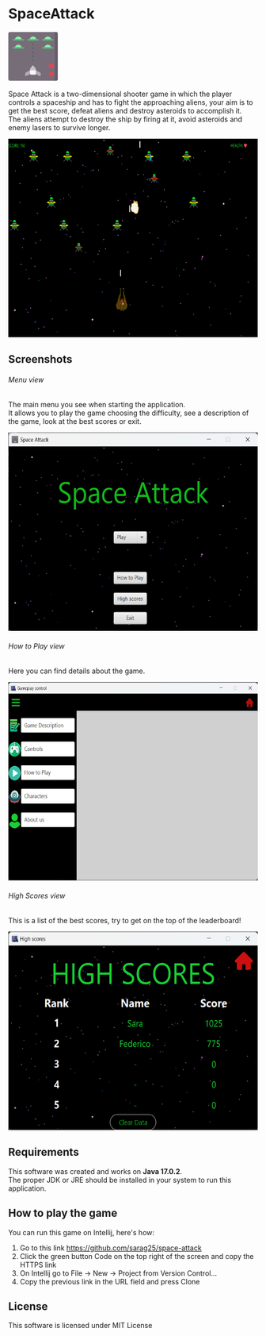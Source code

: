 # SpaceAttack
<p>
<img src="src/main/resources/com/project/spaceattack/icons/arcade-game.png" width="100" height="100">
</p>

Space Attack is a two-dimensional shooter game in which the player controls a spaceship and has to fight the approaching aliens,
your aim is to get the best score, defeat aliens and destroy asteroids to accomplish it.\
The aliens attempt to destroy the ship by firing at it, avoid asteroids and enemy lasers to survive longer.

<p align="center">
<img src="src/main/resources/com/project/spaceattack/screenshots/game.png" width="600" height="400">
</p>

## Screenshots

###### Menu view
The main menu you see when starting the application.\
It allows you to play the game choosing the difficulty, see a description of the game, look at the best scores or exit.
<p align="center">
<img src="src/main/resources/com/project/spaceattack/screenshots/menu.png" width="600" height="400">
</p>

###### How to Play view
Here you can find details about the game.
<p align="center">
<img src="src/main/resources/com/project/spaceattack/screenshots/how-to-play.png" width="600" height="400">
</p>

###### High Scores view
This is a list of the best scores, try to get on the top of the leaderboard!
<p align="center">
<img src="src/main/resources/com/project/spaceattack/screenshots/high-scores.png" width="600" height="400">
</p>

## Requirements
This software was created and works on **Java 17.0.2**.    
The proper JDK or JRE should be installed in your system to run this application.

## How to play the game
You can run this game on Intellij, here's how:
1. Go to this link https://github.com/sarag25/space-attack
2. Click the green button Code on the top right of the screen and copy the HTTPS link
3. On Intellij go to File -> New -> Project from Version Control...
4. Copy the previous link in the URL field and press Clone

## License
This software is licensed under MIT License